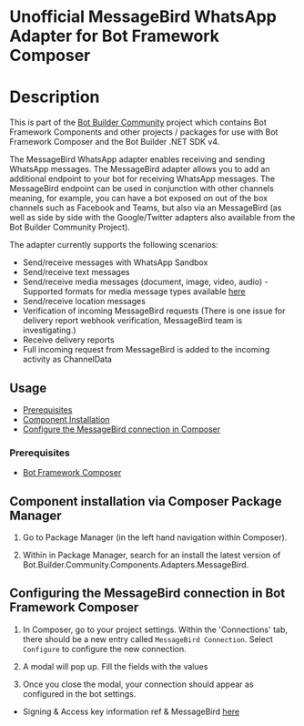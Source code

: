 ﻿# Unofficial MessageBird WhatsApp Adapter for Bot Framework Composer 


# Description

This is part of the [Bot Builder Community](https://github.com/botbuildercommunity) project which contains Bot Framework Components and other projects / packages for use with Bot Framework Composer and the Bot Builder .NET SDK v4.

The MessageBird WhatsApp adapter enables receiving and sending WhatsApp messages. The MessageBird adapter allows you to add an additional endpoint to your bot for receiving WhatsApp messages. The MessageBird endpoint can be used in conjunction with other channels meaning, for example, you can have a bot exposed on out of the box channels such as Facebook and Teams, but also via an MessageBird (as well as side by side with the Google/Twitter adapters also available from the Bot Builder Community Project).


The adapter currently supports the following scenarios:

* Send/receive messages with WhatsApp Sandbox
* Send/receive text messages
* Send/receive media messages (document, image, video, audio) - Supported formats for media message types available [here](https://developers.facebook.com/docs/whatsapp/api/media/#supported-files)
* Send/receive location messages
* Verification of incoming MessageBird requests (There is one issue for delivery report webhook verification, MessageBird team is investigating.)
* Receive delivery reports
* Full incoming request from MessageBird is added to the incoming activity as ChannelData

## Usage

- [Prerequisites](#Prerequisites)
- [Component Installation](#Component-installation-via-Composer-Package-Manager)
- [Configure the MessageBird connection in Composer](#Configuring-the-MessageBird-connection-in-Bot-Framework-Composer)

### Prerequisites

- [Bot Framework Composer](https://dev.botframework.com/)

## Component installation via Composer Package Manager

1. Go to Package Manager (in the left hand navigation within Composer).

2. Within in Package Manager, search for an install the latest version of Bot.Builder.Community.Components.Adapters.MessageBird.

## Configuring the MessageBird connection in Bot Framework Composer

1. In Composer, go to your project settings. Within the 'Connections' tab, there should be a new entry called `MessageBird Connection`. Select `Configure` to configure the new connection.


2. A modal will pop up. Fill the fields with the values



3. Once you close the modal, your connection should appear as configured in the bot settings.


- Signing & Access key information ref & MessageBird [here](https://github.com/BotBuilderCommunity/botbuilder-community-dotnet/tree/develop/libraries/Bot.Builder.Community.Adapters.MessageBird)

